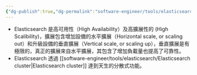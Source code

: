 ```yaml
---
{"dg-publish":true,"dg-permalink":"software-engineer/tools/elasticsearch/Elasticsearch","permalink":"/software-engineer/tools/elasticsearch/Elasticsearch/"}
---
```


- Elasticsearch 是高可用性（High Availability）及高擴展性的 (High Scalibility)，擴展包含增加設備的水平擴展（Horizontal scale, or scaling out）和升級設備的垂直擴展（Vertical scale, or scaling up），垂直擴展是有極限的，真正的擴展來自水平擴展，其包含了增加負載量也提高了可靠性。
- Elasticsearch 透過 [[software-engineer/tools/elasticsearch/Elasticsearch cluster\|Elasticsearch cluster]] 達到天生的分散式功能。